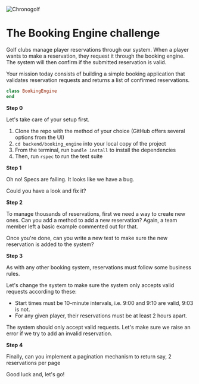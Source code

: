 ![Chronogolf][crest]

# The Booking Engine challenge

Golf clubs manage player reservations through our system. When a player wants to
make a reservation, they request it through the booking engine. The system will
then confirm if the submitted reservation is valid.

Your mission today consists of building a simple booking application that
validates reservation requests and returns a list of confirmed reservations.

```ruby
class BookingEngine
end
```

**Step 0**

Let's take care of your setup first.

1. Clone the repo with the method of your choice (GitHub offers several options from the UI)
2. `cd backend/booking_engine` into your local copy of the project
3. From the terminal, run `bundle install` to install the dependencies
4. Then, run `rspec` to run the test suite

**Step 1**

Oh no! Specs are failing. It looks like we have a bug.

Could you have a look and fix it?

**Step 2**

To manage thousands of reservations, first we need a way to create new ones. Can
you add a method to add a new reservation? Again, a team member left a basic
example commented out for that.

Once you're done, can you write a new test to make sure the new reservation is
added to the system?

**Step 3**

As with any other booking system, reservations must follow some business rules.

Let's change the system to make sure the system only accepts valid requests
according to these:

- Start times must be 10-minute intervals, i.e. 9:00 and 9:10 are valid, 9:03 is not.
- For any given player, their reservations must be at least 2 hours apart.

The system should only accept valid requests. Let's make sure we raise an error
if we try to add an invalid reservation.

**Step 4**

Finally, can you implement a pagination mechanism to return say, 2 reservations per page

Good luck and, let's go!

[crest]: https://cdn2.chronogolf.com/assets/logos/Github%20-%20Header.png
